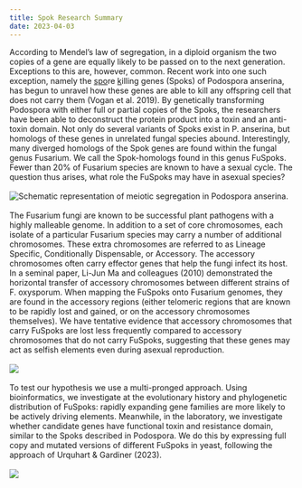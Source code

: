 ```yaml
---
title: Spok Research Summary
date: 2023-04-03
---
```


<div class="responsive-text">
According to Mendel’s law of segregation, in a diploid organism the two copies of a gene are equally likely to be passed on to the next generation. Exceptions to this are, however, common. Recent work into one such exception, namely the <u>spo</u>re <u>k</u>illing genes (Spoks) of <it>Podospora anserina</it>, has begun to unravel how these genes are able to kill any offspring cell that does not carry them (Vogan et al. 2019). By genetically transforming Podospora with either full or partial copies of the Spoks, the researchers have been able to deconstruct the protein product into a toxin and an anti-toxin domain. Not only do several variants of Spoks exist in <it>P. anserina</it>, but homologs of these genes in unrelated fungal species abound. Interestingly, many diverged homologs of the Spok genes are found within the fungal genus <it>Fusarium</it>. We call the Spok-homologs found in this genus FuSpoks. Fewer than 20% of <it>Fusarium</it> species are known to have a sexual cycle. The question thus arises, what role the FuSpoks may have in asexual species?
</div>
<br/>
<div class="responsive-img">
<img src="/podo-meiosis.jpg" alt="Schematic representation of meiotic segregation in Podospora anserina."  />
</div>
<br/>
<div class="responsive-text">
The <it>Fusarium</it> fungi are known to be successful plant pathogens with a highly malleable genome. In addition to a set of core chromosomes, each isolate of a particular <it>Fusarium</it> species may carry a number of additional chromosomes. These extra chromosomes are referred to as Lineage Specific, Conditionally Dispensable, or Accessory. The accessory chromosomes often carry effector genes that help the fungi infect its host. In a seminal paper, Li-Jun Ma and colleagues (2010) demonstrated the horizontal transfer of accessory chromosomes between different strains of <it>F. oxysporum</it>. When mapping the FuSpoks onto <it>Fusarium</it> genomes, they are found in the accessory regions (either telomeric regions that are known to be rapidly lost and gained, or on the accessory chromosomes themselves). We have tentative evidence that accessory chromosomes that carry FuSpoks are lost less frequently compared to accessory chromosomes that do not carry FuSpoks, suggesting that these genes may act as selfish elements even during asexual reproduction.
</div>
<br/>
<div class="responsive-img">
<img src="/combined_spoks.png" style="background-color:white;"  />
</div>
<br/>
<div class="responsive-text">
To test our hypothesis we use a multi-pronged approach. Using bioinformatics, we investigate at the evolutionary history and phylogenetic distribution of FuSpoks: rapidly expanding gene families are more likely to be actively driving elements. Meanwhile, in the laboratory, we investigate whether candidate genes have functional toxin and resistance domain, similar to the Spoks described in Podospora. We do this by expressing full copy and mutated versions of different FuSpoks in yeast, following the approach of Urquhart & Gardiner (2023).
</div>
<br/>
<div class="responsive-img">
<img src="/mbio.03173-22-f001.gif"  />
</div>
